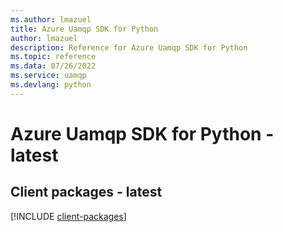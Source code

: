 ```yaml
---
ms.author: lmazuel
title: Azure Uamqp SDK for Python
author: lmazuel
description: Reference for Azure Uamqp SDK for Python
ms.topic: reference
ms.data: 07/26/2022
ms.service: uamqp
ms.devlang: python
---
```

# Azure Uamqp SDK for Python - latest

## Client packages - latest
[!INCLUDE [client-packages](uamqp-client-index.md)]